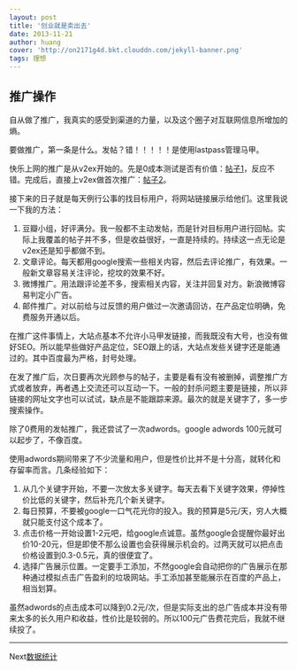 ```yaml
---
layout: post
title: '创业就是卖出去'
date: 2013-11-21
author: huang
cover: 'http://on2171g4d.bkt.clouddn.com/jekyll-banner.png'
tags: 理想
---
```


推广操作
-------
自从做了推广，我真实的感受到渠道的力量，以及这个圈子对互联网信息所增加的熵。

要做推广，第一条是什么。发帖？错！！！！！是使用lastpass管理马甲。

快乐上网的推广是从v2ex开始的。先是0成本测试是否有价值：[帖子1]，反应不错。完成后，直接上v2ex做首次推广：[帖子2]。

接下来的日子就是每天例行公事的找目标用户，将网站链接展示给他们。这里我说一下我的方法：

 1. 豆瓣小组，好评满分。我一般都不主动发帖，而是针对目标用户进行回帖。实际上我覆盖的帖子并不多，但是收益很好，一直是持续的。持续这一点无论是v2ex还是知乎都做不到。
 2. 文章评论。每天都用google搜索一些相关内容，然后去评论推广，有效果。一般新文章容易关注评论，挖坟的效果不好。
 3. 微博推广。用法跟评论差不多，搜索相关内容，关注并回复对方。新浪微博容易判定小广告。
 4. 邮件推广。对以前给与过反馈的用户做过一次邀请回访，在产品定位明确，免费服务开通以后。

在推广这件事情上，大站点基本不允许小马甲发链接，而我既没有大号，也没有做好SEO。所以能早些做好产品定位，SEO跟上的话，大站点发些关键字还是能通过的。其中百度最为严格，封号处理。

在发了推广后，次日要再次光顾参与的帖子，主要是看有没有被删掉，调整推广方式或者放弃，再者遇上交流还可以互动一下。一般的封杀问题主要是链接，所以非链接的网址文字也可以试试，缺点是不能跟踪来源。最次的就是关键字了，多一步搜索操作。

除了0费用的发帖推广，我还尝试了一次adwords。google adwords 100元就可以起步了，不像百度。

使用adwords期间带来了不少流量和用户，但是性价比并不是十分高，就转化和存留率而言。几条经验如下：

 1. 从几个关键字开始，不要一次放太多关键字。每天去看下关键字效果，停掉性价比低的关键字，然后补充几个新关键字。
 2. 每日预算，不要被google一口气花光你的投入。我的预算是5元/天，穷人大概就只能支付这个成本了。
 3. 点击价格一开始设置1-2元吧，给google点诚意。虽然google会提醒你最好出价10-20元，但是即使不那么设置也会获得展示机会的。过两天就可以把点击价格设置到0.3-0.5元，真的很便宜了。
 4. 选择广告展示位置。一定要手工添加，不然google会自动把你的广告展示在那种通过模拟点击广告盈利的垃圾网站。手工添加甚至能展示在百度的产品上，相当划算。

虽然adwords的点击成本可以降到0.2元/次，但是实际支出的总广告成本并没有带来太多的长久用户和收益，性价比是较弱的。所以100元广告费花完后，我就不继续投了。

----------------
Next[数据统计](/idea/marketing-data.html)


  [快乐上网]: http://ppt99.sinaapp.com/
  
  [上网代理]: http://ppt99.sinaapp.com/lptw.php

  [帖子1]: http://www.v2ex.com/t/80441

  [帖子2]: http://www.v2ex.com/t/82470